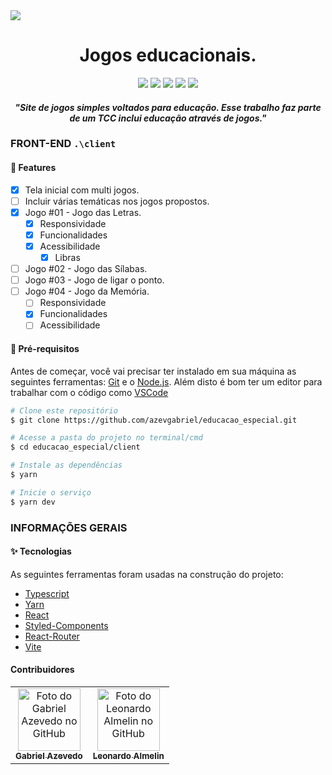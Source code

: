<img src="./client/src/assets/images/screenshot.png">

<h1 align="center">
   Jogos educacionais.
</h1>

<p align="center">
  <img src="https://img.shields.io/github/languages/top/azevgabriel/educacao_especial">
  <img src="https://img.shields.io/github/issues/azevgabriel/educacao_especial">
  <img src="https://img.shields.io/github/v/tag/azevgabriel/educacao_especial?color=%23E67233&include_prereleases&label=front-end">
  <img src="https://img.shields.io/static/v1?label=license&message=GPL&color=E51C44">
  <img src="https://img.shields.io/github/stars/azevgabriel/educacao_especial?style=social">
</p>

<h4 align="center">
  <i>"Site de jogos simples voltados para educação. Esse trabalho faz parte de um TCC inclui educação através de jogos."</i>
</h4>

### FRONT-END `.\client`

#### 🤩 Features

- [x] Tela inicial com multi jogos.
- [ ] Incluir várias temáticas nos jogos propostos.
- [x] Jogo #01 - Jogo das Letras.
  - [x] Responsividade
  - [x] Funcionalidades
  - [x] Acessibilidade
    - [x] Libras
- [ ] Jogo #02 - Jogo das Sílabas.
- [ ] Jogo #03 - Jogo de ligar o ponto.
- [ ] Jogo #04 - Jogo da Memória.
   - [ ] Responsividade
   - [x] Funcionalidades
   - [ ] Acessibilidade

#### 🗻 Pré-requisitos

Antes de começar, você vai precisar ter instalado em sua máquina as seguintes ferramentas:
[Git](https://git-scm.com) e o [Node.js](https://nodejs.org/en/).
Além disto é bom ter um editor para trabalhar com o código como [VSCode](https://code.visualstudio.com/)

```bash
# Clone este repositório
$ git clone https://github.com/azevgabriel/educacao_especial.git

# Acesse a pasta do projeto no terminal/cmd
$ cd educacao_especial/client

# Instale as dependências
$ yarn

# Inicie o serviço
$ yarn dev
```

### INFORMAÇÕES GERAIS

#### ✨ Tecnologias

As seguintes ferramentas foram usadas na construção do projeto:

- [Typescript](https://www.typescriptlang.org/)
- [Yarn](https://yarnpkg.com/)
- [React](https://pt-br.reactjs.org/)
- [Styled-Components](https://styled-components.com/)
- [React-Router](https://reactrouter.com/)
- [Vite](https://vitejs.dev/)

#### Contribuidores

<table>
  <tr>
    <td align="center">
      <a href="https://github.com/azevgabriel">
        <img src="https://github.com/azevgabriel.png" width="100px;" alt="Foto do Gabriel Azevedo no GitHub"/><br>
        <sub>
          <b>Gabriel Azevedo</b>
        </sub>
      </a>
    </td>
    <td align="center">
      <a href="https://github.com/leoalmelin">
        <img src="https://github.com/leoalmelin.png" width="100px;" alt="Foto do Leonardo Almelin no GitHub"/><br>
        <sub>
          <b>Leonardo Almelin</b>
        </sub>
      </a>
    </td>
  </tr>
</table>
